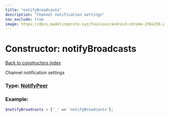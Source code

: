 ```yaml
---
title: "notifyBroadcasts"
description: "Channel notification settings"
nav_exclude: true
image: https://docs.madelineproto.xyz/favicons/android-chrome-256x256.png
---
```

# Constructor: notifyBroadcasts  
[Back to constructors index](/API_docs/constructors/index.md)



Channel notification settings




### Type: [NotifyPeer](/API_docs/types/NotifyPeer.md)


### Example:

```php
$notifyBroadcasts = ['_' => 'notifyBroadcasts'];
```  
